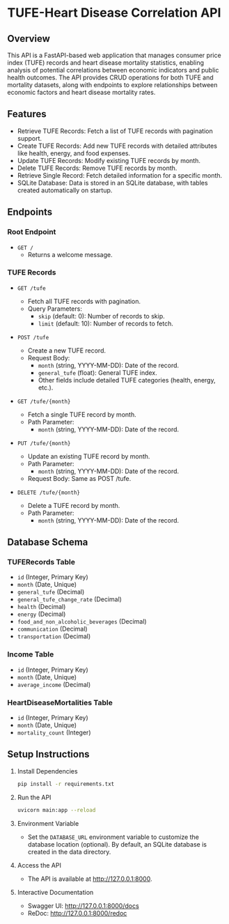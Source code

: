 # TUFE-Heart Disease Correlation API

## Overview
This API is a FastAPI-based web application that manages consumer price index (TUFE) records and heart disease mortality statistics, enabling analysis of potential correlations between economic indicators and public health outcomes. The API provides CRUD operations for both TUFE and mortality datasets, along with endpoints to explore relationships between economic factors and heart disease mortality rates.

## Features

- Retrieve TUFE Records: Fetch a list of TUFE records with pagination support.
- Create TUFE Records: Add new TUFE records with detailed attributes like health, energy, and food expenses.
- Update TUFE Records: Modify existing TUFE records by month.
- Delete TUFE Records: Remove TUFE records by month.
- Retrieve Single Record: Fetch detailed information for a specific month.
- SQLite Database: Data is stored in an SQLite database, with tables created automatically on startup.

## Endpoints

### Root Endpoint

- `GET /`
  - Returns a welcome message.

### TUFE Records

- `GET /tufe`
  - Fetch all TUFE records with pagination.
  - Query Parameters:
    - `skip` (default: 0): Number of records to skip.
    - `limit` (default: 10): Number of records to fetch.

- `POST /tufe`
  - Create a new TUFE record.
  - Request Body:
    - `month` (string, YYYY-MM-DD): Date of the record.
    - `general_tufe` (float): General TUFE index.
    - Other fields include detailed TUFE categories (health, energy, etc.).

- `GET /tufe/{month}`
  - Fetch a single TUFE record by month.
  - Path Parameter:
    - `month` (string, YYYY-MM-DD): Date of the record.

- `PUT /tufe/{month}`
  - Update an existing TUFE record by month.
  - Path Parameter:
    - `month` (string, YYYY-MM-DD): Date of the record.
  - Request Body: Same as POST /tufe.

- `DELETE /tufe/{month}`
  - Delete a TUFE record by month.
  - Path Parameter:
    - `month` (string, YYYY-MM-DD): Date of the record.

## Database Schema

### TUFERecords Table
- `id` (Integer, Primary Key)
- `month` (Date, Unique)
- `general_tufe` (Decimal)
- `general_tufe_change_rate` (Decimal)
- `health` (Decimal)
- `energy` (Decimal)
- `food_and_non_alcoholic_beverages` (Decimal)
- `communication` (Decimal)
- `transportation` (Decimal)

### Income Table
- `id` (Integer, Primary Key)
- `month` (Date, Unique)
- `average_income` (Decimal)

### HeartDiseaseMortalities Table
- `id` (Integer, Primary Key)
- `month` (Date, Unique)
- `mortality_count` (Integer)

## Setup Instructions

1. Install Dependencies
   ```bash
   pip install -r requirements.txt
   ```

2. Run the API
   ```bash
   uvicorn main:app --reload
   ```

3. Environment Variable
   - Set the `DATABASE_URL` environment variable to customize the database location (optional). By default, an SQLite database is created in the data directory.

4. Access the API
   - The API is available at http://127.0.0.1:8000.

5. Interactive Documentation
   - Swagger UI: http://127.0.0.1:8000/docs
   - ReDoc: http://127.0.0.1:8000/redoc
